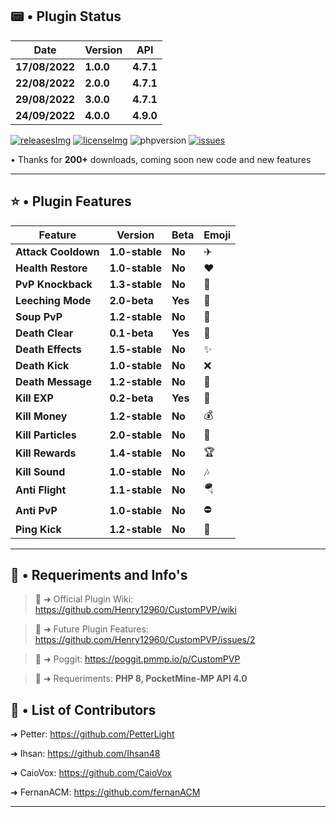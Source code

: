 ## 📟 • Plugin Status

| **Date** | **Version** | **API** |
| --- | --- | --- | 
| **17/08/2022** | **1.0.0** | **4.7.1** |
| **22/08/2022** | **2.0.0** | **4.7.1** |
| **29/08/2022** | **3.0.0** | **4.7.1** |
| **24/09/2022** | **4.0.0** | **4.9.0** |

[releases]: https://github.com/Henry12960/CustomPVP/releases/latest
[releasesImg]: https://img.shields.io/github/v/release/Henry12960/CustomPVP.svg?color=green&include_prereleases&label=RELEASE&style=for-the-badge
[license]: https://github.com/Henry12960/CustomPVP/blob/master/LICENSE
[licenseImg]: https://img.shields.io/github/license/Henry12960/CustomPVP.svg?color=purple&style=for-the-badge
[issues]: https://img.shields.io/github/issues/Henry12960/CustomPVP.svg?color=blue&style=for-the-badge
[phpversion]: https://img.shields.io/badge/PHP-8.0%2B-red?style=for-the-badge
[issueslink]: https://github.com/David-pm-pl/EpicCustomAlerts/issues

[![releasesImg]][releases] [![licenseImg]][license] ![phpversion] [![issues]][issueslink] 

 • Thanks for **200+** downloads, coming soon new code and new features 
 
---
## ⭐ • Plugin Features

| **Feature** | **Version** | **Beta** | **Emoji** | 
| --- | --- | --- | --- | 
| **Attack Cooldown** | **1.0-stable** | **No** | ✈ | 
| **Health Restore** | **1.0-stable** | **No** | ❤ |
| **PvP Knockback** | **1.3-stable** | **No** | 💢 |
| **Leeching Mode** | **2.0-beta** | **Yes** | 🚀 |
| **Soup PvP** | **1.2-stable** | **No** | 🥣 |
| **Death Clear** | **0.1-beta** | **Yes** | 💨 |
| **Death Effects** | **1.5-stable** | **No** | ✨ |
| **Death Kick** | **1.0-stable** | **No** | ❌ |
| **Death Message** | **1.2-stable** | **No** | 💬 |
| **Kill EXP** | **0.2-beta** | **Yes** | 🔮 |
| **Kill Money** | **1.2-stable** | **No** | 💰 |
| **Kill Particles** | **2.0-stable** | **No** | 🎇 |
| **Kill Rewards** | **1.4-stable** | **No** | 🏆 |
| **Kill Sound** | **1.0-stable** | **No** | 🎶 |
| **Anti Flight** | **1.1-stable** | **No** | 🪂 |
| **Anti PvP** | **1.0-stable** | **No** | ⛔ |
| **Ping Kick** | **1.2-stable** | **No** | 🔰 |

---
## 🎯 • Requeriments and Info's

> 📒 ➜ Official Plugin Wiki: https://github.com/Henry12960/CustomPVP/wiki

> 🔮 ➜ Future Plugin Features: https://github.com/Henry12960/CustomPVP/issues/2

> 📰 ➜ Poggit: https://poggit.pmmp.io/p/CustomPVP

> 🚨 ➜ Requeriments: **PHP 8, PocketMine-MP API 4.0**

## 👥 • List of Contributors

➜ Petter: https://github.com/PetterLight

➜ Ihsan: https://github.com/Ihsan48

➜ CaioVox: https://github.com/CaioVox

➜ FernanACM: https://github.com/fernanACM

---

